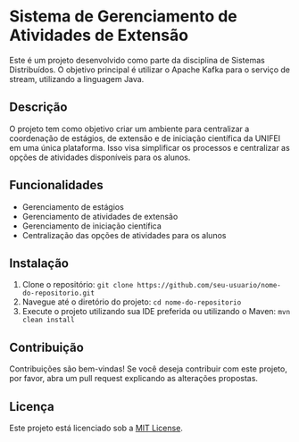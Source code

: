 # Sistema de Gerenciamento de Atividades de Extensão

Este é um projeto desenvolvido como parte da disciplina de Sistemas Distribuídos. O objetivo principal é utilizar o Apache Kafka para o serviço de stream, utilizando a linguagem Java.

## Descrição

O projeto tem como objetivo criar um ambiente para centralizar a coordenação de estágios, de extensão e de iniciação científica da UNIFEI em uma única plataforma. Isso visa simplificar os processos e centralizar as opções de atividades disponíveis para os alunos.

## Funcionalidades

- Gerenciamento de estágios
- Gerenciamento de atividades de extensão
- Gerenciamento de iniciação científica
- Centralização das opções de atividades para os alunos

## Instalação

1. Clone o repositório: `git clone https://github.com/seu-usuario/nome-do-repositorio.git`
2. Navegue até o diretório do projeto: `cd nome-do-repositorio`
3. Execute o projeto utilizando sua IDE preferida ou utilizando o Maven: `mvn clean install`

## Contribuição

Contribuições são bem-vindas! Se você deseja contribuir com este projeto, por favor, abra um pull request explicando as alterações propostas.

## Licença

Este projeto está licenciado sob a [MIT License](LICENSE).
